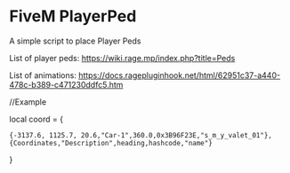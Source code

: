 # FiveM PlayerPed
A simple script to place Player Peds

List of player peds: https://wiki.rage.mp/index.php?title=Peds

List of animations: https://docs.ragepluginhook.net/html/62951c37-a440-478c-b389-c471230ddfc5.htm

//Example

local coord = {

    {-3137.6, 1125.7, 20.6,"Car-1",360.0,0x3B96F23E,"s_m_y_valet_01"},
    {Coordinates,"Description",heading,hashcode,"name"}
    
}
